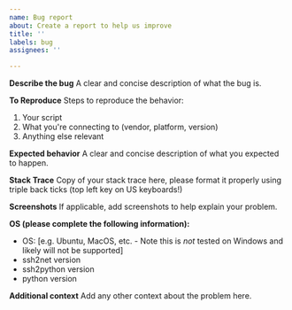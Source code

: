 ```yaml
---
name: Bug report
about: Create a report to help us improve
title: ''
labels: bug
assignees: ''

---
```


**Describe the bug**
A clear and concise description of what the bug is.

**To Reproduce**
Steps to reproduce the behavior:
1. Your script
2. What you're connecting to (vendor, platform, version)
3. Anything else relevant

**Expected behavior**
A clear and concise description of what you expected to happen.

**Stack Trace**
Copy of your stack trace here, please format it properly using triple back ticks (top left key on US keyboards!)

**Screenshots**
If applicable, add screenshots to help explain your problem.

**OS (please complete the following information):**
 - OS: [e.g. Ubuntu, MacOS, etc. - Note this is *not* tested on Windows and likely will not be supported]
 - ssh2net version
 - ssh2python version
 - python version

**Additional context**
Add any other context about the problem here.
